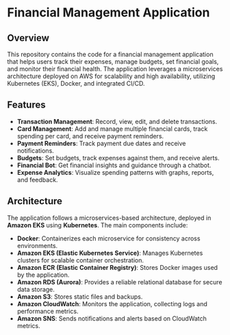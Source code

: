 # Financial Management Application

## Overview

This repository contains the code for a financial management application that helps users track their expenses, manage budgets, set financial goals, and monitor their financial health. The application leverages a microservices architecture deployed on AWS for scalability and high availability, utilizing Kubernetes (EKS), Docker, and integrated CI/CD.

## Features

- **Transaction Management**: Record, view, edit, and delete transactions.
- **Card Management**: Add and manage multiple financial cards, track spending per card, and receive payment reminders.
- **Payment Reminders**: Track payment due dates and receive notifications.
- **Budgets**: Set budgets, track expenses against them, and receive alerts.
- **Financial Bot**: Get financial insights and guidance through a chatbot.
- **Expense Analytics**: Visualize spending patterns with graphs, reports, and feedback.

## Architecture

The application follows a microservices-based architecture, deployed in **Amazon EKS** using **Kubernetes**. The main components include:

- **Docker**: Containerizes each microservice for consistency across environments.
- **Amazon EKS (Elastic Kubernetes Service)**: Manages Kubernetes clusters for scalable container orchestration.
- **Amazon ECR (Elastic Container Registry)**: Stores Docker images used by the application.
- **Amazon RDS (Aurora)**: Provides a reliable relational database for secure data storage.
- **Amazon S3**: Stores static files and backups.
- **Amazon CloudWatch**: Monitors the application, collecting logs and performance metrics.
- **Amazon SNS**: Sends notifications and alerts based on CloudWatch metrics.
